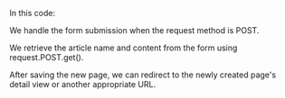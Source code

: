 In this code:

We handle the form submission when the request method is POST.
We retrieve the article name and content from the form using request.POST.get().
After saving the new page, we can redirect to the newly created page's detail view or another appropriate URL.
